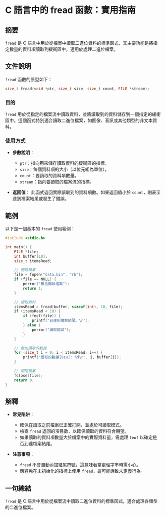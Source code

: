 <!--
Meta Description: # C 語言中的 fread 函數：實用指南 ## 摘要 `fread` 是 C 語言中用於從檔案中讀取二進位資料的標準函式，其主要功能是將指定數量的資料項讀取到緩衝區中，適用於處理二進位檔案。 ## 文件說明 `fread` 函數的原型如下： ```c size_t fread(void *ptr...
Meta Keywords: fread, file, size_t, itemsread, count
-->

# C 語言中的 fread 函數：實用指南

## 摘要
`fread` 是 C 語言中用於從檔案中讀取二進位資料的標準函式，其主要功能是將指定數量的資料項讀取到緩衝區中，適用於處理二進位檔案。

## 文件說明
`fread` 函數的原型如下：
```c
size_t fread(void *ptr, size_t size, size_t count, FILE *stream);
```

### 目的
`fread` 用於從指定的檔案流中讀取資料，並將讀取到的資料儲存到一個指定的緩衝區中。這個函式特別適合讀取二進位檔案，如圖像、音訊或其他類型的非文本資料。

### 使用方式
- **參數說明**：
  - `ptr`：指向用來儲存讀取資料的緩衝區的指標。
  - `size`：每個資料項的大小（以位元組為單位）。
  - `count`：要讀取的資料項數量。
  - `stream`：指向要讀取的檔案流的指標。

- **返回值**：
  此函式返回實際讀取到的資料項數。如果返回值小於 `count`，則表示達到檔案結尾或發生了錯誤。

## 範例
以下是一個基本的 `fread` 使用範例：

```c
#include <stdio.h>

int main() {
    FILE *file;
    int buffer[10];
    size_t itemsRead;

    // 開啟檔案
    file = fopen("data.bin", "rb");
    if (file == NULL) {
        perror("無法開啟檔案");
        return 1;
    }

    // 讀取資料
    itemsRead = fread(buffer, sizeof(int), 10, file);
    if (itemsRead < 10) {
        if (feof(file)) {
            printf("已達到檔案結尾。\n");
        } else {
            perror("讀取錯誤");
        }
    }

    // 輸出讀取的數據
    for (size_t i = 0; i < itemsRead; i++) {
        printf("讀取的數據[%zu]: %d\n", i, buffer[i]);
    }

    // 關閉檔案
    fclose(file);
    return 0;
}
```

## 解釋
- **常見陷阱**：
  - 確保在讀取之前檔案已正確打開，並處於可讀取模式。
  - 檢查 `fread` 返回的項目數，以確保讀取的資料符合期望。
  - 如果讀取的資料項數量大於檔案中的實際資料量，需處理 `feof` 以確定是否到達檔案結尾。

- **注意事項**：
  - `fread` 不會自動添加結尾符號，這意味著當處理字串時需小心。
  - 應避免在未初始化的指標上使用 `fread`，這可能導致未定義行為。

## 一句總結
`fread` 是 C 語言中用於從檔案流中讀取二進位資料的標準函式，適合處理各類型的二進位檔案。